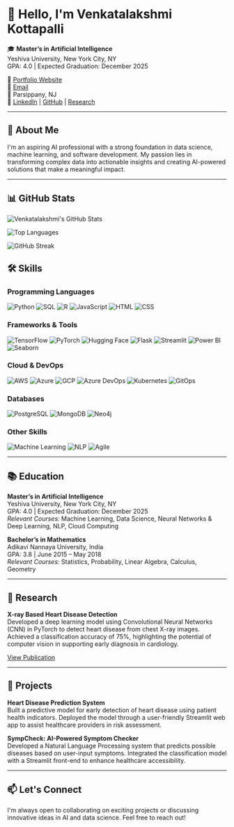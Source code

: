 # 👋 Hello, I'm Venkatalakshmi Kottapalli

🎓 **Master’s in Artificial Intelligence**  
Yeshiva University, New York City, NY  
GPA: 4.0 | Expected Graduation: December 2025

🔗 [Portfolio Website](https://venkatalakshmikottapalli.github.io/About-me/#home)  
📧 [Email](mailto:vkottapa@mail.yu.edu)  
📍 Parsippany, NJ  
🔗 [LinkedIn](#) | [GitHub](#) | [Research](#)

---

## 🚀 About Me

I'm an aspiring AI professional with a strong foundation in data science, machine learning, and software development. My passion lies in transforming complex data into actionable insights and creating AI-powered solutions that make a meaningful impact.

---

## 📊 GitHub Stats

![Venkatalakshmi's GitHub Stats](https://github-readme-stats.vercel.app/api?username=venkatalakshmikottapalli&show_icons=true&theme=radical)

![Top Languages](https://github-readme-stats.vercel.app/api/top-langs/?username=venkatalakshmikottapalli&layout=compact&theme=radical)

![GitHub Streak](https://streak-stats.demolab.com?user=venkatalakshmikottapalli&theme=radical)

## 🛠️ Skills

### Programming Languages  
![Python](https://img.shields.io/badge/Python-3776AB?style=for-the-badge&logo=python&logoColor=white)
![SQL](https://img.shields.io/badge/SQL-4479A1?style=for-the-badge&logo=postgresql&logoColor=white)
![R](https://img.shields.io/badge/R-276DC3?style=for-the-badge&logo=r&logoColor=white)
![JavaScript](https://img.shields.io/badge/JavaScript-F7DF1E?style=for-the-badge&logo=javascript&logoColor=black)
![HTML](https://img.shields.io/badge/HTML5-E34F26?style=for-the-badge&logo=html5&logoColor=white)
![CSS](https://img.shields.io/badge/CSS3-1572B6?style=for-the-badge&logo=css3&logoColor=white)

### Frameworks & Tools  
![TensorFlow](https://img.shields.io/badge/TensorFlow-FF6F00?style=for-the-badge&logo=tensorflow&logoColor=white)
![PyTorch](https://img.shields.io/badge/PyTorch-EE4C2C?style=for-the-badge&logo=pytorch&logoColor=white)
![Hugging Face](https://img.shields.io/badge/HuggingFace-FFD21F?style=for-the-badge&logo=huggingface&logoColor=black)
![Flask](https://img.shields.io/badge/Flask-000000?style=for-the-badge&logo=flask&logoColor=white)
![Streamlit](https://img.shields.io/badge/Streamlit-FF4B4B?style=for-the-badge&logo=streamlit&logoColor=white)
![Power BI](https://img.shields.io/badge/Power%20BI-F2C811?style=for-the-badge&logo=powerbi&logoColor=black)
![Seaborn](https://img.shields.io/badge/Seaborn-FFCC00?style=for-the-badge&logo=python&logoColor=black)

### Cloud & DevOps  
![AWS](https://img.shields.io/badge/AWS-232F3E?style=for-the-badge&logo=amazonaws&logoColor=white)
![Azure](https://img.shields.io/badge/Azure-0078D4?style=for-the-badge&logo=microsoftazure&logoColor=white)
![GCP](https://img.shields.io/badge/GCP-4285F4?style=for-the-badge&logo=googlecloud&logoColor=white)
![Azure DevOps](https://img.shields.io/badge/Azure_DevOps-0078D7?style=for-the-badge&logo=azuredevops&logoColor=white)
![Kubernetes](https://img.shields.io/badge/Kubernetes-326CE5?style=for-the-badge&logo=kubernetes&logoColor=white)
![GitOps](https://img.shields.io/badge/GitOps-0088CE?style=for-the-badge&logo=argo&logoColor=white)

### Databases  
![PostgreSQL](https://img.shields.io/badge/PostgreSQL-4169E1?style=for-the-badge&logo=postgresql&logoColor=white)
![MongoDB](https://img.shields.io/badge/MongoDB-47A248?style=for-the-badge&logo=mongodb&logoColor=white)
![Neo4j](https://img.shields.io/badge/Neo4j-008CC1?style=for-the-badge&logo=neo4j&logoColor=white)

### Other Skills  
![Machine Learning](https://img.shields.io/badge/Machine_Learning-000000?style=for-the-badge&logo=sklearn&logoColor=white)
![NLP](https://img.shields.io/badge/NLP-FE7A16?style=for-the-badge&logo=google&logoColor=white)
![Agile](https://img.shields.io/badge/Agile-0052CC?style=for-the-badge&logo=jira&logoColor=white)

---

## 📚 Education

**Master’s in Artificial Intelligence**  
Yeshiva University, New York City, NY  
GPA: 4.0 | Expected Graduation: December 2025  
*Relevant Courses:* Machine Learning, Data Science, Neural Networks & Deep Learning, NLP, Cloud Computing

**Bachelor’s in Mathematics**  
Adikavi Nannaya University, India  
GPA: 3.8 | June 2015 – May 2018  
*Relevant Courses:* Statistics, Probability, Linear Algebra, Calculus, Geometry

---

## 🧪 Research

**X-ray Based Heart Disease Detection**  
Developed a deep learning model using Convolutional Neural Networks (CNN) in PyTorch to detect heart disease from chest X-ray images. Achieved a classification accuracy of 75%, highlighting the potential of computer vision in supporting early diagnosis in cardiology.

[View Publication](https://www.researchgate.net)

---

## 💼 Projects

**Heart Disease Prediction System**  
Built a predictive model for early detection of heart disease using patient health indicators. Deployed the model through a user-friendly Streamlit web app to assist healthcare providers in risk assessment.

**SympCheck: AI-Powered Symptom Checker**  
Developed a Natural Language Processing system that predicts possible diseases based on user-input symptoms. Integrated the classification model with a Streamlit front-end to enhance healthcare accessibility.

---

## 📫 Let's Connect

I'm always open to collaborating on exciting projects or discussing innovative ideas in AI and data science. Feel free to reach out!

